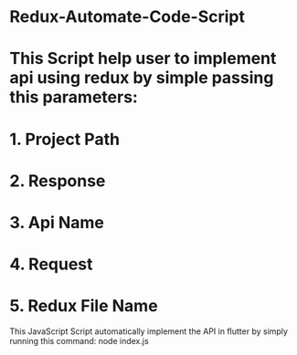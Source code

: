 # Redux-Automate-Code-Script
# This Script help user to implement api using redux by simple passing this parameters:
# 1. Project Path
# 2. Response
# 3. Api Name
# 4. Request
# 5. Redux File Name

This JavaScript Script automatically implement the API in flutter by simply running this command:
node index.js
